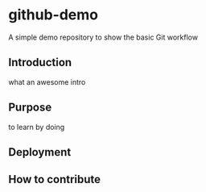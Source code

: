 # github-demo
A simple demo repository to show the basic Git workflow
## Introduction
what an awesome intro
## Purpose
to learn by doing
## Deployment

## How to contribute